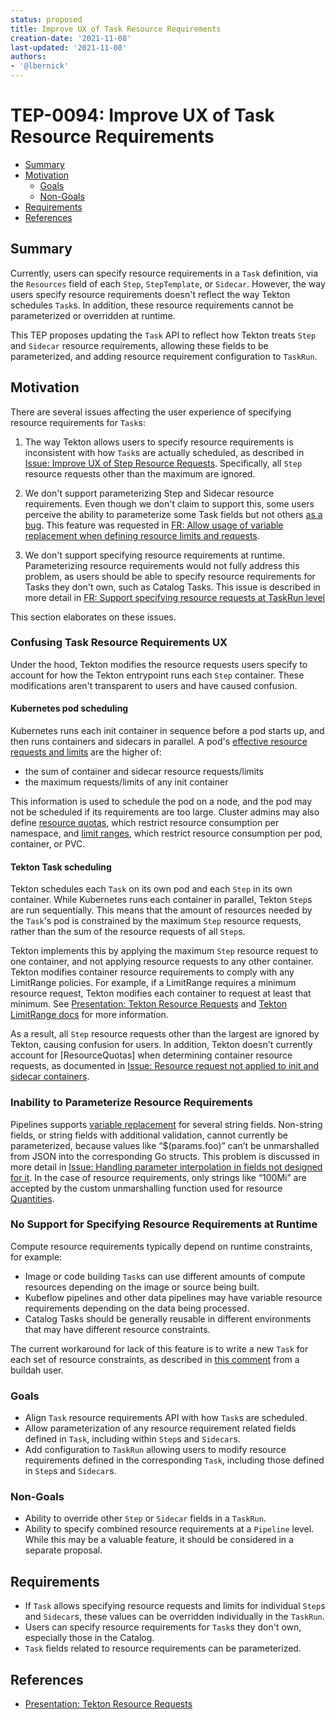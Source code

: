 ```yaml
---
status: proposed
title: Improve UX of Task Resource Requirements
creation-date: '2021-11-08'
last-updated: '2021-11-08'
authors:
- '@lbernick'
---
```


# TEP-0094: Improve UX of Task Resource Requirements

<!-- toc -->
- [Summary](#summary)
- [Motivation](#motivation)
  - [Goals](#goals)
  - [Non-Goals](#non-goals)
- [Requirements](#requirements)
- [References](#references)
<!-- /toc -->

## Summary

Currently, users can specify resource requirements in a `Task` definition, via the `Resources` field of each `Step`, `StepTemplate`, or `Sidecar`.
However, the way users specify resource requirements doesn't reflect the way Tekton schedules `Task`s.
In addition, these resource requirements cannot be parameterized or overridden at runtime.

This TEP proposes updating the `Task` API to reflect how Tekton treats `Step` and `Sidecar` resource requirements,
allowing these fields to be parameterized, and adding resource requirement configuration to `TaskRun`.

## Motivation

There are several issues affecting the user experience of specifying resource requirements for `Task`s:

1. The way Tekton allows users to specify resource requirements is inconsistent with how `Task`s are actually scheduled,
as described in [Issue: Improve UX of Step Resource Requests](https://github.com/tektoncd/pipeline/issues/2986).
Specifically, all `Step` resource requests other than the maximum are ignored.

2. We don't support parameterizing Step and Sidecar resource requirements. Even though we don't claim to support this,
some users perceive the ability to parameterize some Task fields but not others [as a bug](https://github.com/tektoncd/community/pull/560#issuecomment-993348697).
This feature was requested in [FR: Allow usage of variable replacement when defining resource limits and requests](https://github.com/tektoncd/pipeline/issues/4080).

3. We don't support specifying resource requirements at runtime. Parameterizing resource requirements would not fully address this problem,
as users should be able to specify resource requirements for Tasks they don't own, such as Catalog Tasks.
This issue is described in more detail in [FR: Support specifying resource requests at TaskRun level](https://github.com/tektoncd/pipeline/issues/4326)

This section elaborates on these issues.

### Confusing Task Resource Requirements UX
Under the hood, Tekton modifies the resource requests users specify to account for how the Tekton entrypoint runs each `Step` container.
These modifications aren't transparent to users and have caused confusion.

#### Kubernetes pod scheduling
Kubernetes runs each init container in sequence before a pod starts up, and then runs containers and sidecars in parallel.
A pod's [effective resource requests and limits](https://kubernetes.io/docs/concepts/workloads/pods/init-containers/#resources) are the higher of:

- the sum of container and sidecar resource requests/limits
- the maximum requests/limits of any init container

This information is used to schedule the pod on a node, and the pod may not be scheduled if its requirements are too large.
Cluster admins may also define [resource quotas](https://kubernetes.io/docs/concepts/policy/resource-quotas/), which restrict resource consumption
per namespace, and [limit ranges](https://kubernetes.io/docs/concepts/policy/limit-range/), which restrict resource consumption per pod, container, or PVC.

#### Tekton Task scheduling
Tekton schedules each `Task` on its own pod and each `Step` in its own container. While Kubernetes runs each container in parallel,
Tekton `Step`s are run sequentially. This means that the amount of resources needed by the `Task`'s pod is constrained by the maximum `Step`
resource requests, rather than the sum of the resource requests of all `Step`s.

Tekton implements this by applying the maximum `Step` resource request to one container, and not applying resource requests to any other container.
Tekton modifies container resource requirements to comply with any LimitRange policies. For example, if a LimitRange requires a minimum resource
request, Tekton modifies each container to request at least that minimum.
See [Presentation: Tekton Resource Requests](https://docs.google.com/presentation/d/1-FNMMbRuxckAInO2aJPtzuINqV-9pr-M25OXQoGbV0s/edit#slide=id.p)
and [Tekton LimitRange docs](https://github.com/tektoncd/pipeline/blob/main/docs/taskruns.md#specifying-limitrange-values) for more information.

As a result, all `Step` resource requests other than the largest are ignored by Tekton, causing confusion for users.
In addition, Tekton doesn't currently account for [ResourceQuotas] when determining container resource requests, as documented in
[Issue: Resource request not applied to init and sidecar containers](https://github.com/tektoncd/pipeline/issues/2933).

### Inability to Parameterize Resource Requirements
Pipelines supports [variable replacement](https://github.com/tektoncd/pipeline/blob/main/docs/tasks.md#using-variable-substitution)
for several string fields. Non-string fields, or string fields with additional validation, cannot
currently be parameterized, because values like “$(params.foo)” can’t be unmarshalled from JSON
into the corresponding Go structs. This problem is discussed in more detail in [Issue: Handling parameter interpolation in fields not designed for it](https://github.com/tektoncd/pipeline/issues/1530).
In the case of resource requirements, only strings like “100Mi” are accepted by the custom unmarshalling function used for resource
[Quantities](https://github.com/tektoncd/pipeline/blob/28f950700e99fd22a175eab7e2c803248675cca0/vendor/k8s.io/apimachinery/pkg/api/resource/quantity.go#L89).

### No Support for Specifying Resource Requirements at Runtime
Compute resource requirements typically depend on runtime constraints, for example:

- Image or code building `Task`s can use different amounts of compute resources
depending on the image or source being built.
- Kubeflow pipelines and other data pipelines may have variable resource requirements
depending on the data being processed.
- Catalog Tasks should be generally reusable in different environments
that may have different resource constraints.

The current workaround for lack of this feature is to write a new `Task` for each set of resource constraints, as described in
[this comment](https://github.com/tektoncd/pipeline/issues/4080#issuecomment-884958486) from a buildah user.

### Goals

- Align `Task` resource requirements API with how `Task`s are scheduled.
- Allow parameterization of any resource requirement related fields defined in `Task`, including within `Step`s and `Sidecar`s.
- Add configuration to `TaskRun` allowing users to modify resource requirements defined in the corresponding `Task`,
including those defined in `Step`s and `Sidecar`s.

### Non-Goals

- Ability to override other `Step` or `Sidecar` fields in a `TaskRun`.
- Ability to specify combined resource requirements at a `Pipeline` level.
While this may be a valuable feature, it should be considered in a separate proposal.

## Requirements
- If `Task` allows specifying resource requests and limits for individual `Step`s and `Sidecar`s,
these values can be overridden individually in the `TaskRun`.
- Users can specify resource requirements for `Task`s they don't own, especially those in the Catalog.
- `Task` fields related to resource requirements can be parameterized.

## References
- [Presentation: Tekton Resource Requests](https://docs.google.com/presentation/d/1-FNMMbRuxckAInO2aJPtzuINqV-9pr-M25OXQoGbV0s/edit#slide=id.p)